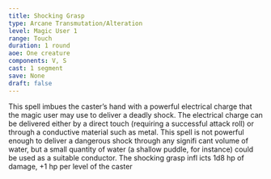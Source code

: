 ```yaml
---
title: Shocking Grasp
type: Arcane Transmutation/Alteration
level: Magic User 1
range: Touch
duration: 1 round
aoe: One creature
components: V, S
cast: 1 segment
save: None
draft: false
---
```


This spell imbues the caster’s hand with a powerful electrical charge that the magic user may use to deliver a deadly shock. The electrical charge can be delivered either by a direct touch (requiring a successful attack roll) or through a conductive material such as metal. This spell is not powerful enough to deliver a dangerous shock through any signifi cant volume of water, but a small quantity of water (a shallow puddle, for instance) could be used as a suitable conductor. The shocking grasp infl icts 1d8 hp of damage, +1 hp per level of the caster
